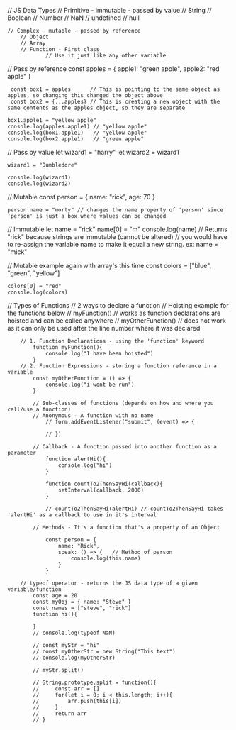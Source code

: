 // JS Data Types
    // Primitive - immutable - passed by value
        // String
        // Boolean
        // Number
            // NaN
        // undefined
        // null

    // Complex - mutable - passed by reference
        // Object
        // Array
        // Function - First class
                // Use it just like any other variable

// Pass by reference
    const apples = {
        apple1: "green apple",
        apple2: "red apple"
    }

     const box1 = apples      // This is pointing to the same object as apples, so changing this changed the object above
     const box2 = {...apples} // This is creating a new object with the same contents as the apples object, so they are separate

    box1.apple1 = "yellow apple"
    console.log(apples.apple1) // "yellow apple"
    console.log(box1.apple1)   // "yellow apple"
    console.log(box2.apple1)   // "green apple"


// Pass by value
    let wizard1 = "harry"
    let wizard2 = wizard1

    wizard1 = "Dumbledore"

    console.log(wizard1)
    console.log(wizard2)


// Mutable
    const person = {
        name: "rick",
        age: 70
    }

    person.name = "morty" // changes the name property of 'person' since 'person' is just a box where values can be changed

// Immutable
    let name = "rick"
    name[0] = "m"
    console.log(name) // Returns "rick" because strings are immutable (cannot be altered)
    // you would have to re-assign the variable name to make it equal a new string.  ex: name = "mick"

// Mutable example again with array's this time
    const colors = ["blue", "green", "yellow"]

    colors[0] = "red"
    console.log(colors)
       
    

  

// Types of Functions
    // 2 ways to declare a function
      // Hoisting example for the functions below
        // myFunction() // works as function declarations are hoisted and can be called anywhere
        // myOtherFunction() // does not work as it can only be used after the line number where it was declared

        // 1. Function Declarations - using the 'function' keyword
            function myFunction(){
                console.log("I have been hoisted")
            }
        // 2. Function Expressions - storing a function reference in a variable
            const myOtherFunction = () => {
                console.log("i wont be run")
            }

            // Sub-classes of functions (depends on how and where you call/use a function)
            // Anonymous - A function with no name
                // form.addEventListener("submit", (event) => {  

                // })

            // Callback - A function passed into another function as a parameter
                function alertHi(){
                    console.log("hi")
                }

                function countTo2ThenSayHi(callback){
                    setInterval(callback, 2000)
                }
 
                // countTo2ThenSayHi(alertHi) // countTo2ThenSayHi takes 'alertHi' as a callback to use in it's interval

            // Methods - It's a function that's a property of an Object

                const person = {
                    name: "Rick",
                    speak: () => {   // Method of person
                        console.log(this.name)
                    }
                }

        // typeof operator - returns the JS data type of a given variable/function
            const age = 20
            const myObj = { name: "Steve" }
            const names = ["steve", "rick"]
            function hi(){

            }
            // console.log(typeof NaN)

            // const myStr = "hi"
            // const myOtherStr = new String("This text")
            // console.log(myOtherStr)

            // myStr.split()

            // String.prototype.split = function(){
            //     const arr = []
            //     for(let i = 0; i < this.length; i++){
            //         arr.push(this[i])
            //     }
            //     return arr
            // }
